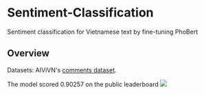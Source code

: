 # Sentiment-Classification
Sentiment classification for Vietnamese text by fine-tuning PhoBert

## Overview
Datasets: AIViVN's [comments dataset](https://www.aivivn.com/contests/6).

The model scored 0.90257 on the public leaderboard
![](https://scontent.fhan5-6.fna.fbcdn.net/v/t1.0-9/119786410_1199731327048797_3760407192795734471_o.jpg?_nc_cat=105&_nc_sid=dbeb18&_nc_ohc=Wc0EBKtLwKEAX-ftXMB&_nc_ht=scontent.fhan5-6.fna&oh=9cdc1f39184398c79e08f952be986f18&oe=5F90661D)
